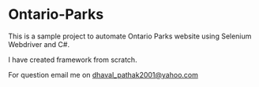 # Ontario-Parks

This is a sample project to automate Ontario Parks website using Selenium Webdriver and C#.

I have created framework from scratch.

For question email me on dhaval_pathak2001@yahoo.com
